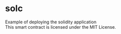 # solc
Example of deploying the solidity application 
<br/>
This smart contract is licensed under the MIT License.
